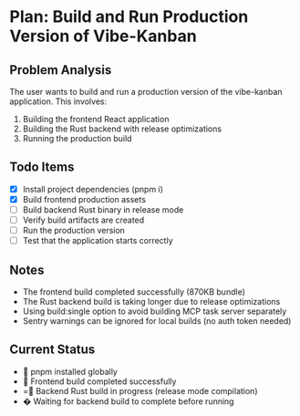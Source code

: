 # Plan: Build and Run Production Version of Vibe-Kanban

## Problem Analysis
The user wants to build and run a production version of the vibe-kanban application. This involves:
1. Building the frontend React application
2. Building the Rust backend with release optimizations
3. Running the production build

## Todo Items

- [x] Install project dependencies (pnpm i)
- [x] Build frontend production assets
- [ ] Build backend Rust binary in release mode
- [ ] Verify build artifacts are created
- [ ] Run the production version
- [ ] Test that the application starts correctly

## Notes
- The frontend build completed successfully (870KB bundle)
- The Rust backend build is taking longer due to release optimizations
- Using build:single option to avoid building MCP task server separately
- Sentry warnings can be ignored for local builds (no auth token needed)

## Current Status
-  pnpm installed globally
-  Frontend build completed successfully
- = Backend Rust build in progress (release mode compilation)
- � Waiting for backend build to complete before running